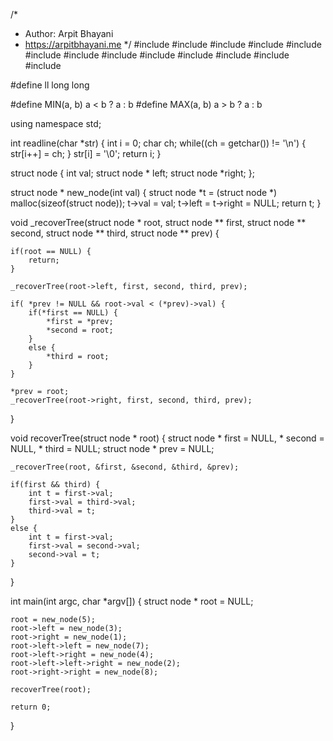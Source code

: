 /*
 *  Author: Arpit Bhayani
 *  https://arpitbhayani.me
 */
#include <cmath>
#include <cstdio>
#include <cstdlib>
#include <climits>
#include <deque>
#include <iostream>
#include <list>
#include <limits>
#include <map>
#include <queue>
#include <set>
#include <stack>
#include <vector>

#define ll long long

#define MIN(a, b) a < b ? a : b
#define MAX(a, b) a > b ? a : b

using namespace std;

int readline(char *str) {
    int i = 0;
    char ch;
    while((ch = getchar()) != '\n') {
        str[i++] = ch;
    }
    str[i] = '\0';
    return i;
}

struct node {
    int val;
    struct node * left;
    struct node *right;
};


struct node * new_node(int val) {
    struct node *t = (struct node *) malloc(sizeof(struct node));
    t->val = val;
    t->left = t->right = NULL;
    return t;
}

void _recoverTree(struct node * root,
                  struct node ** first, struct node ** second,
                  struct node ** third, struct node ** prev) {

    if(root == NULL) {
        return;
    }

    _recoverTree(root->left, first, second, third, prev);

    if( *prev != NULL && root->val < (*prev)->val) {
        if(*first == NULL) {
            *first = *prev;
            *second = root;
        }
        else {
            *third = root;
        }
    }

    *prev = root;
    _recoverTree(root->right, first, second, third, prev);

}

void recoverTree(struct node * root) {
    struct node * first = NULL, * second = NULL, * third = NULL;
    struct node * prev = NULL;

    _recoverTree(root, &first, &second, &third, &prev);

    if(first && third) {
        int t = first->val;
        first->val = third->val;
        third->val = t;
    }
    else {
        int t = first->val;
        first->val = second->val;
        second->val = t;
    }
}

int main(int argc, char *argv[]) {
    struct node * root = NULL;

    root = new_node(5);
    root->left = new_node(3);
    root->right = new_node(1);
    root->left->left = new_node(7);
    root->left->right = new_node(4);
    root->left->left->right = new_node(2);
    root->right->right = new_node(8);

    recoverTree(root);

    return 0;
}
